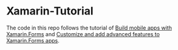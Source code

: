 # Xamarin-Tutorial

The code in this repo follows the tutorial of [Build mobile apps with Xamarin.Forms](https://docs.microsoft.com/en-us/learn/paths/build-mobile-apps-with-xamarin-forms/) and [Customize and add advanced features to Xamarin.Forms apps](https://docs.microsoft.com/en-us/learn/paths/customize-your-xamarin-forms-apps/).
